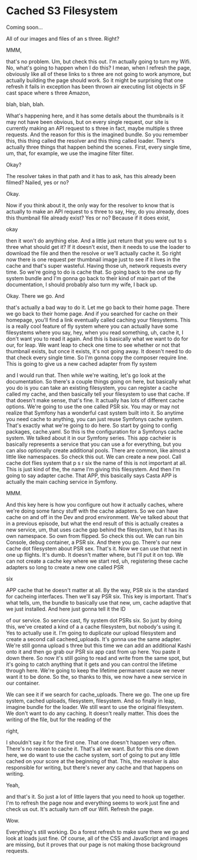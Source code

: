 # Cached S3 Filesystem

Coming soon...

All of our images and files of an s three. Right?

MMM,

that's no problem. Um, but check this out. I'm actually going to turn my Wifi. No,
what's going to happen when I do this? I mean, when I refresh the page, obviously
like all of these links to s three are not going to work anymore, but actually
building the page should work. So it might be surprising that one refresh it fails in
exception has been thrown air executing list objects in SF cast space where s three
Amazon,

blah, blah, blah.

What's happening here, and it has some details about the thumbnails is it may not
have been obvious, but on every single request, our site is currently making an API
request to s three in fact, maybe multiple s three requests. And the reason for this
is the imagined bundle. So you remember this, this thing called the resolver and this
thing called loader. There's actually three things that happen behind the scenes.
First, every single time, um, that, for example, we use the imagine filter filter.

Okay?

The resolver takes in that path and it has to ask, has this already been filmed?
Nailed, yes or no?

Okay.

Now if you think about it, the only way for the resolver to know that is actually to
make an API request to s three to say, Hey, do you already, does this thumbnail file
already exist? Yes or no? Because if it does exist,

okay

then it won't do anything else. And a little just return that you were out to s three
what should get it? If it doesn't exist, then it needs to use the loader to download
the file and then the resolve or we'll actually cache it. So right now there is one
request per thumbnail image just to see if it lives in the cache and that's super
wasteful. Having those uh, network requests every time. So we're going to do is cache
that. So going back to the one up fly system bundle and I'm gonna go back to their
kind of main part of the documentation, I should probably also turn my wife, I back
up.

Okay. There we go. And

that's actually a bad way to do it. Let me go back to their home page. There we go
back to their home page. And if you searched for cache on their homepage, you'll find
a link eventually called caching your filesystems. This is a really cool feature of
fly system where you can actually have some filesystems where you say, hey, when you
read something, uh, cache it, I don't want you to read it again. And this is
basically what we want to do for our, for leap. We want leap to check one time to see
whether or not that thumbnail exists, but once it exists, it's not going away. It
doesn't need to do that check every single time. So I'm gonna copy the composer
require line. This is going to give us a new cached adapter from fly system

and I would run that. Then while we're waiting, let's go look at the documentation.
So there's a couple things going on here, but basically what you do is you can take
an existing filesystem, you can register a cache called my cache, and then basically
tell your filesystem to use that cache. If that doesn't make sense, that's fine. It
actually has lots of different cache options. We're going to use the one called PSR
six. You may or may not realize that Symfony has a wonderful cast system built into
it. So anytime you need cache to anything, you can just reuse Symfonys cache system.
That's exactly what we're going to do here. So start by going to config packages,
cache.yaml. So this is the configuration for a Symfonys cache system. We talked about
it in our Symfony series. This app cacheier is basically represents a service that
you can use a for everything, but you can also optionally create additional pools.
There are common, like almost a little like namespaces. So check this out. We can
create a new pool. Call cache dot flies system that p s r six the name of this is not
important at all. This is just kind of the, the name I'm giving this filesystem. And
then I'm going to say adapter cache. That APP, this basically says Casta APP is
actually the main caching service in Symfony.

MMM.

And this key here is how you configure out how it actually caches, where we're doing
some fancy stuff with the cache adapters. So we can have cache on and off in the Dev
and prod environment. We've talked about that in a previous episode, but what the end
result of this is actually creates a new service, um, that uses cache gap behind the
filesystem, but it has its own namespace. So own from flipped. So check this out. We
can run bin Console, debug container, a PSR six. And there you go. There's our new
cache dot filesystem about PSR sex. That's it. Now we can use that next in one up
flights. It's dumb. It doesn't matter where, but I'll put it on top. We can not
create a cache key where we start red, uh, registering these cache adapters so long
to create a new one called PSR

six

APP cache that he doesn't matter at all. By the way, PSR six is the standard for
cacheing interfaces. Then we'll say PSR six. This key is important. That's what
tells, um, the bundle to basically use that new, um, cache adaptive that we just
installed. And here just gonna tell it the ID

of our service. So service cast, fly system dot PSRs six. So just by doing this,
we've created a kind of a a cache filesystem, but nobody's using it. Yes to actually
use it. I'm going to duplicate our upload filesystem and create a second call
cacheed_uploads. It's gonna use the same adapter. We're still gonna upload s three
but this time we can add an additional Kashi onto it and then go grab our PSR six app
cast from up here. You paste it down there. So now it's still going to read and write
from the same spot, but it's going to catch anything that it gets and you can control
the lifetime through here. We're going to keep the lifetime permanent cause we never
want it to be done. So the, so thanks to this, we now have a new service in our
container.

We can see it if we search for cache_uploads. There we go. The one up fire system,
cached uploads, filesystem, filesystem. And so finally in leap, imagine bundle for
the loader. We still want to use the original filesystem. We don't want to do any
caching. It doesn't really matter. This does the writing of the file, but for the
reading of the

right,

I shouldn't say it for the first one. That one doesn't happen very often. There's no
reason to cache it. That's all we want. But for this one down here, we do want to use
the cache system, sort of going to put any little cached on your score at the
beginning of that. This, the resolver is also responsible for writing, but there's
never any cache and that happens on writing.

Yeah,

and that's it. So just a lot of little layers that you need to hook up together. I'm
to refresh the page now and everything seems to work just fine and check us out. It's
actually turn off our Wifi. Refresh the page.

Wow.

Everything's still working. Do a forest refresh to make sure there we go and look at
loads just fine. Of course, all of the CSS and JavaScript and images are missing, but
it proves that our page is not making those background requests.